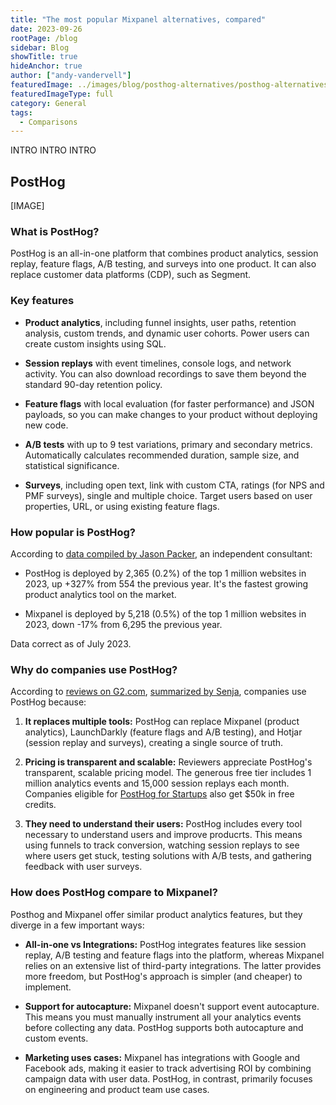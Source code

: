 ```yaml
---
title: "The most popular Mixpanel alternatives, compared"
date: 2023-09-26
rootPage: /blog
sidebar: Blog
showTitle: true
hideAnchor: true
author: ["andy-vandervell"]
featuredImage: ../images/blog/posthog-alternatives/posthog-alternatives.jpeg
featuredImageType: full
category: General
tags:
  - Comparisons
---
```


INTRO INTRO INTRO 


## PostHog

[IMAGE]

### What is PostHog?

PostHog is an all-in-one platform that combines product analytics, session replay, feature flags, A/B testing, and surveys into one product. It can also replace customer data platforms (CDP), such as Segment.
 
### Key features

- **Product analytics**, including funnel insights, user paths, retention analysis, custom trends, and dynamic user cohorts. Power users can create custom insights using SQL.

- **Session replays** with event timelines, console logs, and network activity. You can also download recordings to save them beyond the standard 90-day retention policy.

- **Feature flags** with local evaluation (for faster performance) and JSON payloads, so you can make changes to your product without deploying new code. 

- **A/B tests** with up to 9 test variations, primary and secondary metrics. Automatically calculates recommended duration, sample size, and statistical significance.

- **Surveys**, including open text, link with custom CTA, ratings (for NPS and PMF surveys), single and multiple choice. Target users based on user properties, URL, or using existing feature flags. 

### How popular is PostHog?

According to [data compiled by Jason Packer](https://www.linkedin.com/posts/jhpacker_just-updated-the-popularity-numbers-on-my-activity-7112462135120601088-YLdh/), an independent consultant:

- PostHog is deployed by 2,365 (0.2%) of the top 1 million websites in 2023, up +327% from 554 the previous year. It's the fastest growing product analytics tool on the market.

- Mixpanel is deployed by 5,218 (0.5%) of the top 1 million websites in 2023, down -17% from 6,295 the previous year.

Data correct as of July 2023.

### Why do companies use PostHog?

According to [reviews on G2.com](https://www.g2.com/products/mixpanel/reviews), [summarized by Senja](https://senja.io/tools/review-mining/share?s=NOmOO5mS), companies use PostHog because:

1. **It replaces multiple tools:** PostHog can replace Mixpanel (product analytics), LaunchDarkly (feature flags and A/B testing), and Hotjar (session replay and surveys), creating a single source of truth.

2. **Pricing is transparent and scalable:** Reviewers appreciate PostHog's transparent, scalable pricing model. The generous free tier includes 1 million analytics events and 15,000 session replays each month. Companies eligible for [PostHog for Startups](/startups) also get $50k in free credits.

3. **They need to understand their users:** PostHog includes every tool necessary to understand users and improve producrts. This means using funnels to track conversion, watching session replays to see where users get stuck, testing solutions with A/B tests, and gathering feedback with user surveys.

### How does PostHog compare to Mixpanel?

Posthog and Mixpanel offer similar product analytics features, but they diverge in a few important ways:

- **All-in-one vs Integrations:** PostHog integrates features like session replay, A/B testing and feature flags into the platform, whereas Mixpanel relies on an extensive list of third-party integrations. The latter provides more freedom, but PostHog's approach is simpler (and cheaper) to implement.

- **Support for autocapture:** Mixpanel doesn't support event autocapture. This means you must manually instrument all your analytics events before collecting any data. PostHog supports both autocapture and custom events.

- **Marketing uses cases:** Mixpanel has integrations with Google and Facebook ads, making it easier to track advertising ROI by combining campaign data with user data. PostHog, in contrast, primarily focuses on engineering and product team use cases.